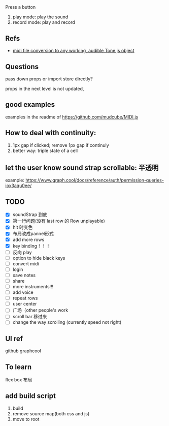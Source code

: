 ##

Press a button
1. play mode: play the sound
2. record mode: play and record


## Refs

- [midi file conversion to any working, audible Tone.js object](https://github.com/Tonejs/Tone.js/issues/137)


## Questions

pass down props or import store directly?


props in the next level is not updated,


## good examples

examples in the readme of https://github.com/mudcube/MIDI.js

## How to deal with continuity:

1. 1px gap if clicked; remove 1px gap if continuly
2. better way: triple state of a cell

## let the user know sound strap scrollable: 半透明
example: https://www.graph.cool/docs/reference/auth/permission-queries-iox3aqu0ee/

## TODO
- [x] soundStrap 到底
- [x] 第一行问题(没有 last row 的 Row unplayable)
- [x] hit 时变色
- [x] 布局改成pannel形式
- [x] add more rows
- [x] key binding！！！
- [ ] 反向 play
- [ ] option to hide black keys
- [ ] convert midi
- [ ] login
- [ ] save notes
- [ ] share
- [ ] more instruments!!!
- [ ] add voice
- [ ] repeat rows
- [ ] user center
- [ ] 广场（other people's work
- [ ] scroll bar 移过来
- [ ] change the way scrolling (currently speed not right)

## UI ref

github
graphcool

## To learn

flex box 布局

## add build script

1. build 
2. remove source map(both css and js)
3. move to root